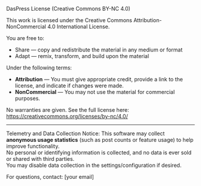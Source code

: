 DasPress License (Creative Commons BY-NC 4.0)

This work is licensed under the Creative Commons Attribution-NonCommercial 4.0 International License.

You are free to:
- Share — copy and redistribute the material in any medium or format
- Adapt — remix, transform, and build upon the material

Under the following terms:
- **Attribution** — You must give appropriate credit, provide a link to the license, and indicate if changes were made.
- **NonCommercial** — You may not use the material for commercial purposes.

No warranties are given. See the full license here:  
https://creativecommons.org/licenses/by-nc/4.0/

---

Telemetry and Data Collection Notice:
This software may collect **anonymous usage statistics** (such as post counts or feature usage) to help improve functionality.  
No personal or identifying information is collected, and no data is ever sold or shared with third parties.  
You may disable data collection in the settings/configuration if desired.

For questions, contact: [your email]
